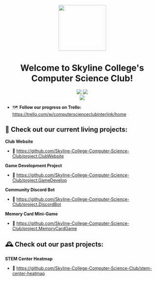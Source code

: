 <div align="center">
  <img src="https://github.com/Skyline-College-Computer-Science-Club/.github/blob/main/assets/logo_transparent.png" width=155 height=150>
  <h1>Welcome to Skyline College's Computer Science Club!</h1>
  <!-- 
  <img src="https://img.shields.io/badge/welcome_to_skyline's_computer_science_club's_github-black?style=for-the-badge&logo=wheniwork">
  <img src="https://github.com/wervlad/wervlad/assets/24524555/766d336d-b87d-44ba-807c-c51de2bc6b4d" height=24>
  --> 
  <a href="https://linktr.ee/skylinecsc"><img src="https://img.shields.io/badge/share_our_linktree-26622A?style=for-the-badge&logo=linktree"></a>
  <a href="https://discordapp.com/users/168406210687533056"><img src="https://img.shields.io/badge/join_our_discord-222941?style=for-the-badge&logo=discord"></a>
  <br>
  <a href="https://forms.gle/89A9P6GpxoRwce9z8"><img src="https://img.shields.io/badge/join_our_github-616155?style=for-the-badge&logo=github"></a>
</div>

- 🗺️ **Follow our progress on Trello:** https://trello.com/w/computerscienceclubinterlink/home

## 🚧 Check out our current living projects:
**Club Website** 
- 🔗 https://github.com/Skyline-College-Computer-Science-Club/project.ClubWebsite

**Game Development Project**
- 🔗 https://github.com/Skyline-College-Computer-Science-Club/project.GameDevelop

**Community Discord Bot**
- 🔗 https://github.com/Skyline-College-Computer-Science-Club/project.DiscordBot

**Memory Card Mini-Game** 
- 🔗 https://github.com/Skyline-College-Computer-Science-Club/project.MemoryCardGame

## 🕰️ Check out our past projects:

**STEM Center Heatmap**
  - 🔗 https://github.com/Skyline-College-Computer-Science-Club/stem-center-heatmap
